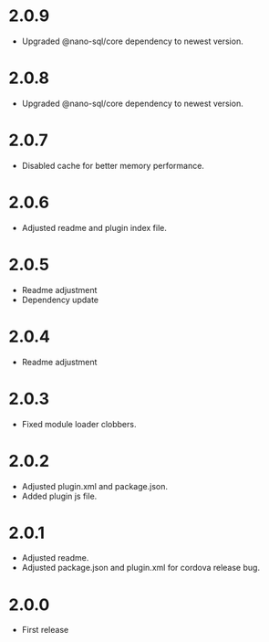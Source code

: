 # 2.0.9
- Upgraded @nano-sql/core dependency to newest version.

# 2.0.8
- Upgraded @nano-sql/core dependency to newest version.

# 2.0.7
- Disabled cache for better memory performance.

# 2.0.6
- Adjusted readme and plugin index file.

# 2.0.5
- Readme adjustment
- Dependency update

# 2.0.4
- Readme adjustment

# 2.0.3
- Fixed module loader clobbers.

# 2.0.2
- Adjusted plugin.xml and package.json.
- Added plugin js file.

# 2.0.1
- Adjusted readme.
- Adjusted package.json and plugin.xml for cordova release bug.

# 2.0.0
- First release